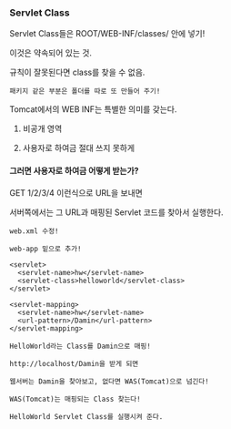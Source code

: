 ### Servlet Class

Servlet Class들은 ROOT/WEB-INF/classes/ 안에 넣기!

이것은 약속되어 있는 것.

규칙이 잘못된다면 class를 찾을 수 없음.

~~~
패키지 같은 부분은 폴더를 따로 또 만들어 주기!
~~~

Tomcat에서의 WEB INF는 특별한 의미를 갖는다.

1. 비공개 영역

2. 사용자로 하여금 절대 쓰지 못하게

#### 그러면 사용자로 하여금 어떻게 받는가?

GET 1/2/3/4 이런식으로 URL을 보내면

서버쪽에서는 그 URL과 매핑된 Servlet 코드를 찾아서 실행한다.

~~~
web.xml 수정!

web-app 밑으로 추가!

<servlet>
  <servlet-name>hw</servlet-name>
  <servlet-class>helloworld</servlet-class>
</servlet>

<servlet-mapping>
  <servlet-name>hw</servlet-name>
  <url-pattern>/Damin</url-pattern>
</servlet-mapping>

HelloWorld라는 Class를 Damin으로 매핑!

http://localhost/Damin을 받게 되면

웹서버는 Damin을 찾아보고, 없다면 WAS(Tomcat)으로 넘긴다!

WAS(Tomcat)는 매핑되는 Class 찾는다!

HelloWorld Servlet Class를 실행시켜 준다.
~~~






















